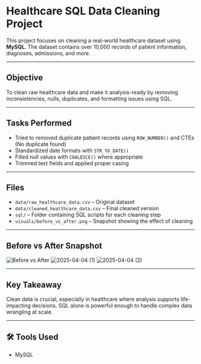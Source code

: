 # Healthcare SQL Data Cleaning Project

This project focuses on cleaning a real-world healthcare dataset using **MySQL**. The dataset contains over 10,000 records of patient information, diagnoses, admissions, and more.

---

## Objective

To clean raw healthcare data and make it analysis-ready by removing inconsistencies, nulls, duplicates, and formatting issues using SQL.

---

##  Tasks Performed

- Tried to removed duplicate patient records using `ROW_NUMBER()` and CTEs (No duplicate found)
- Standardized date formats with `STR_TO_DATE()`
- Filled null values with `COALESCE()` where appropriate
- Trimmed text fields and applied proper casing
  
---

## Files

- `data/raw_healthcare_data.csv` – Original dataset
- `data/cleaned_healthcare_data.csv` – Final cleaned version
- `sql/` – Folder containing SQL scripts for each cleaning step
- `visuals/before_vs_after.png` – Snapshot showing the effect of cleaning

---

##  Before vs After Snapshot

![Before vs After](visuals/before_vs_after.png)
![2025-04-04 (1)](https://github.com/user-attachments/assets/3053d325-5a17-41cc-bc92-24fbb85cd0ff)
![2025-04-04 (2)](https://github.com/user-attachments/assets/f45c2063-f392-452f-808e-4951d8cb40b0)


---

## Key Takeaway

Clean data is crucial, especially in healthcare where analysis supports life-impacting decisions. SQL alone is powerful enough to handle complex data wrangling at scale.

---

## 🛠️ Tools Used

- MySQL  



